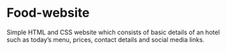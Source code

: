 # Food-website
Simple HTML and CSS website which consists of basic details of an hotel such as today’s menu, prices, contact details and social media links. 
